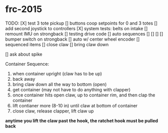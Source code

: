# frc-2015

TODO:
[X] test 3 tote pickup
[] buttons coop setpoints for 0 and 3 totes
[] add second joystick to controllers
[X] system tests: belts on intake
[] remount IMU on strongback
[] testing drive code
[] auto sequences
	[]
	[]
	[]
[] bumper switch on strongback
[] auto w/ center wheel encoder
[] sequenced items
	[] close claw
	[] bring claw down

[] ask about spike

Container Sequence:
1) when container upright (claw has to be up)
2) back away
3) bring claw down all the way to bottom (open)
4) get container (may not have to do anything with clapper)
5) once container hits open claw, up to container rim, and then clap the container
6) lift contianer more (8-10 in) until claw at bottom of container
7) close claw, release clapper, lift claw up

**anytime you lift the claw past the hook, the ratchet hook must be pulled back**